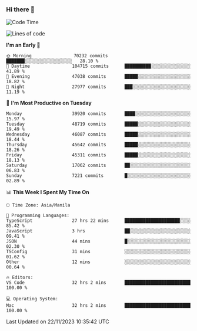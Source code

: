 ### Hi there 👋

<!--START_SECTION:waka-->
![Code Time](http://img.shields.io/badge/Code%20Time-4%2C570%20hrs%2025%20mins-blue)

![Lines of code](https://img.shields.io/badge/From%20Hello%20World%20I%27ve%20Written-106.8%20million%20lines%20of%20code-blue)

**I'm an Early 🐤** 

```text
🌞 Morning                70232 commits       ███████░░░░░░░░░░░░░░░░░░   28.10 % 
🌆 Daytime                104715 commits      ██████████░░░░░░░░░░░░░░░   41.89 % 
🌃 Evening                47038 commits       █████░░░░░░░░░░░░░░░░░░░░   18.82 % 
🌙 Night                  27977 commits       ███░░░░░░░░░░░░░░░░░░░░░░   11.19 % 
```
📅 **I'm Most Productive on Tuesday** 

```text
Monday                   39920 commits       ████░░░░░░░░░░░░░░░░░░░░░   15.97 % 
Tuesday                  48719 commits       █████░░░░░░░░░░░░░░░░░░░░   19.49 % 
Wednesday                46087 commits       █████░░░░░░░░░░░░░░░░░░░░   18.44 % 
Thursday                 45642 commits       █████░░░░░░░░░░░░░░░░░░░░   18.26 % 
Friday                   45311 commits       █████░░░░░░░░░░░░░░░░░░░░   18.13 % 
Saturday                 17062 commits       ██░░░░░░░░░░░░░░░░░░░░░░░   06.83 % 
Sunday                   7221 commits        █░░░░░░░░░░░░░░░░░░░░░░░░   02.89 % 
```


📊 **This Week I Spent My Time On** 

```text
🕑︎ Time Zone: Asia/Manila

💬 Programming Languages: 
TypeScript               27 hrs 22 mins      █████████████████████░░░░   85.42 % 
JavaScript               3 hrs               ██░░░░░░░░░░░░░░░░░░░░░░░   09.41 % 
JSON                     44 mins             █░░░░░░░░░░░░░░░░░░░░░░░░   02.30 % 
TSConfig                 31 mins             ░░░░░░░░░░░░░░░░░░░░░░░░░   01.62 % 
Other                    12 mins             ░░░░░░░░░░░░░░░░░░░░░░░░░   00.64 % 

🔥 Editors: 
VS Code                  32 hrs 2 mins       █████████████████████████   100.00 % 

💻 Operating System: 
Mac                      32 hrs 2 mins       █████████████████████████   100.00 % 
```


 Last Updated on 22/11/2023 10:35:42 UTC
<!--END_SECTION:waka-->


<!--
**rad182/rad182** is a ✨ _special_ ✨ repository because its `README.md` (this file) appears on your GitHub profile.

Here are some ideas to get you started:

- 🔭 I’m currently working on ...
- 🌱 I’m currently learning ...
- 👯 I’m looking to collaborate on ...
- 🤔 I’m looking for help with ...
- 💬 Ask me about ...
- 📫 How to reach me: ...
- 😄 Pronouns: ...
- ⚡ Fun fact: ...
-->
